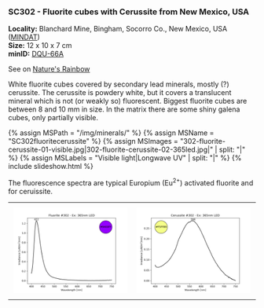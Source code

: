 
### SC302 - Fluorite cubes with Cerussite from New Mexico, USA

**Locality:** Blanchard Mine, Bingham, Socorro Co., New Mexico, USA ([MINDAT](https://www.mindat.org/loc-3993.html))  
**Size:** 12 x 10 x 7 cm  
**minID:** [DQU-66A](https://www.mindat.org/DQU-66A)

See on [Nature's Rainbow](https://www.naturesrainbows.com/single-post/2020/07/12/Fluorite-and-Cerussite-from-the-Blanchard-Mine-Bingham-NM)

White fluorite cubes covered by secondary lead minerals, mostly (?) cerussite.
The cerussite is powdery white, but it covers a translucent mineral which is
not (or weakly so) fluorescent. Biggest fluorite cubes are between 8 and 10 mm
in size.  In the matrix there are some shiny galena cubes, only partially
visible. 

{% assign MSPath = "/img/minerals/" %}
{% assign MSName = "SC302fluoritecerussite" %}
{% assign MSImages = "302-fluorite-cerussite-01-visible.jpg|302-fluorite-cerussite-02-365led.jpg|" | split: "|" %}
{% assign MSLabels = "Visible light|Longwave UV" | split: "|" %}
{% include slideshow.html %}

The fluorescence spectra are typical Europium (Eu<sup>2+</sup>) activated fluorite and for ceruissite.

<table width="100%">
<tr>
<td width="50%" style="padding:10px"><img src="/img/spectra/302-fluorite-365led.png" width="100%" ></td>
<td width="50%" style="padding:10px"><img src="/img/spectra/302-cerussite-365led.png" width="100%" ></td>
</tr></table>
<br>


